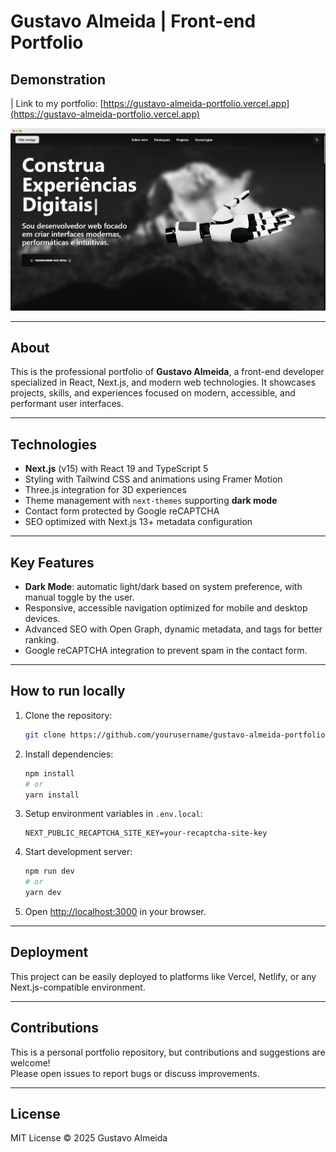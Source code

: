 
# Gustavo Almeida | Front-end Portfolio

## Demonstration

| Link to my portfolio: [https://gustavo-almeida-portfolio.vercel.app](https://gustavo-almeida-portfolio.vercel.app)

![Portfolio Demo](./public/assets/images/demos/portfolio.png)  

---

## About

This is the professional portfolio of **Gustavo Almeida**, a front-end developer specialized in React, Next.js, and modern web technologies. It showcases projects, skills, and experiences focused on modern, accessible, and performant user interfaces.

---

## Technologies

- **Next.js** (v15) with React 19 and TypeScript 5  
- Styling with Tailwind CSS and animations using Framer Motion  
- Three.js integration for 3D experiences  
- Theme management with `next-themes` supporting **dark mode**  
- Contact form protected by Google reCAPTCHA  
- SEO optimized with Next.js 13+ metadata configuration  

---

## Key Features

- **Dark Mode**: automatic light/dark based on system preference, with manual toggle by the user.
- Responsive, accessible navigation optimized for mobile and desktop devices.  
- Advanced SEO with Open Graph, dynamic metadata, and tags for better ranking.  
- Google reCAPTCHA integration to prevent spam in the contact form.

---

## How to run locally

1. Clone the repository:  
   ```bash
   git clone https://github.com/yourusername/gustavo-almeida-portfolio.git
   ```

2. Install dependencies:  
   ```bash
   npm install
   # or
   yarn install
   ```

3. Setup environment variables in `.env.local`:  
   ```
   NEXT_PUBLIC_RECAPTCHA_SITE_KEY=your-recaptcha-site-key
   ```

4. Start development server:  
   ```bash
   npm run dev
   # or
   yarn dev
   ```

5. Open [http://localhost:3000](http://localhost:3000) in your browser.

---

## Deployment

This project can be easily deployed to platforms like Vercel, Netlify, or any Next.js-compatible environment.

---

## Contributions

This is a personal portfolio repository, but contributions and suggestions are welcome!  
Please open issues to report bugs or discuss improvements.

---

## License

MIT License © 2025 Gustavo Almeida
